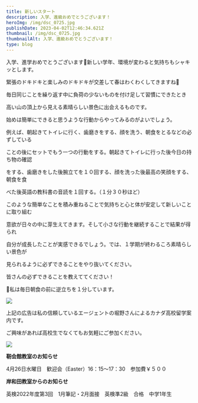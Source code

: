 ```yaml
---
title: 新しいスタート
description: 入学、進級おめでとうございます！
heroImg: /img/dsc_0725.jpg
publishDate: 2023-04-02T12:46:34.621Z
thumbnail: /img/dsc_0725.jpg
thumbnailAlt: 入学、進級おめでとうございます！
type: blog
---
```

入学、進学おめでとうございます🌸新しい学年、環境が変わると気持ちもシャキッとします。

緊張のドキドキと楽しみのドキドキが交差して春はわくわくしてきますね🌈

毎日同じことを繰り返す中に負荷の少ないものを付け足して習慣にできたとき

高い山の頂上から見える素晴らしい景色に出会えるものです。

始めは簡単にできると思うような行動からやってみるのがよいでしょう。

例えば、朝起きてトイレに行く、歯磨きをする、顔を洗う、朝食をとるなどの必ずしている

ことの後にセットでもう一つの行動をする。朝起きてトイレに行った後今日の持ち物の確認

をする、歯磨きをした後腕立てを１０回する、顔を洗った後最高の笑顔をする、朝食を食

べた後英語の教科書の音読を１回する。（１分３０秒ほど）

このような簡単なことを積み重ねることで気持ちと心と体が安定して新しいことに取り組む

意欲が日々の中に芽生えてきます。そして小さな行動を継続することで結果が得られ

自分が成長したことが実感できるでしょう。では、１学期が終わるころ素晴らしい景色が

見られるように必ずできることをやり抜いてください。

皆さんの必ずできることを教えててください！

👻私は毎日朝食の前に逆立ちを１分しています。

![](/img/カナダ高校留学2023.png)

上記の広告は私の信頼しているエージェントの堀野さんによるカナダ高校留学案内です。

ご興味があれば高校生でなくてもお気軽にご参加ください。

![](/img/1584776984659.jpg)

**靭会館教室のお知らせ**　　

4月26日水曜日　歓迎会（Easter）16：15～17：30　参加費￥５００

**岸和田教室からのお知らせ**

英検2022年度第3回　1月筆記・2月面接　英検準2級　合格　中学1年生